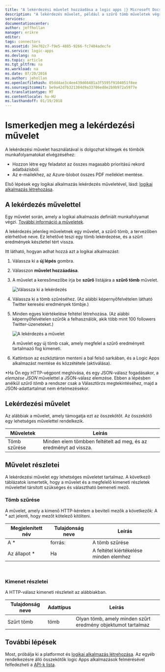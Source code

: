 ```yaml
---
title: "A lekérdezési művelet hozzáadása a logic apps |} Microsoft Docs"
description: "A lekérdezés művelet, például a szűrő tömb műveletek végrehajtásához áttekintése."
services: 
documentationcenter: 
author: jeffhollan
manager: erikre
editor: 
tags: connectors
ms.assetid: 34e702c7-f9e5-4885-9266-fc7404adecfe
ms.service: logic-apps
ms.devlang: na
ms.topic: article
ms.tgt_pltfrm: na
ms.workload: na
ms.date: 07/20/2016
ms.author: jehollan
ms.openlocfilehash: 05dd4ae3c4ee439d66401a3f5595f9104051f8ee
ms.sourcegitcommit: be9a42d7b321304d9a33786ed8e2b9b972a5977e
ms.translationtype: MT
ms.contentlocale: hu-HU
ms.lasthandoff: 01/19/2018
---
```

# <a name="get-started-with-the-query-action"></a>Ismerkedjen meg a lekérdezési művelet
A lekérdezési művelet használatával is dolgozhat kötegek és tömbök munkafolyamatokat elvégzéséhez:

* Hozzon létre egy feladatot az összes magasabb prioritású rekord adatbázisból.
* Az e-mailekhez, az Azure-blobot összes PDF melléklet mentése.

Első lépések egy logikai alkalmazás lekérdezés műveletével, lásd: [logikai alkalmazás létrehozása](../logic-apps/quickstart-create-first-logic-app-workflow.md).

## <a name="use-the-query-action"></a>A lekérdezés művelettel
Egy művelet során, amely a logikai alkalmazás definiált munkafolyamat végzi. [További információ a műveletek](connectors-overview.md).  

A lekérdezés jelenleg műveletnek egy művelet, a szűrő tömb, a tervezőben elérhetővé neve. Ez lehetővé teszi egy tömb lekérdezése, és a szűrt eredmények készlettel tért vissza.

Itt látható, hogyan adhat hozzá azt a logikai alkalmazást:

1. Válassza ki a **új lépés** gombra.
2. Válasszon **művelet hozzáadása**.
3. A művelet a keresőmezőbe írja be **szűrő** listájára a **szűrő tömb** művelet.
   
    ![Válassza ki a lekérdezés](./media/connectors-native-query/using-action-1.png)
4. Válassza ki a tömb szűréséhez. (Az alábbi képernyőfelvételen látható Twitter keresési eredmények tömbje.)
5. Minden egyes kiértékelése feltétel létrehozása. (Az alábbi képernyőfelvételen szűrők a felhasználók, akik több mint 100 followers Twitter-üzeneteket.)
   
    ![A lekérdezés a művelet](./media/connectors-native-query/using-action-2.png)
   
    A művelet egy új tömb csak, amely megfelel a szűrő eredményeit tartalmazó fog kimeneti.
6. Kattintson az eszköztáron menteni a bal felső sarkában, és a Logic Apps alkalmazást mentése és közzététele (aktiválása).

\*Ha Ön egy HTTP-végpont meghívása, és egy JSON-válasz fogadásakor, a _elemzése JSON_ művelettel a JSON-válasz elemzése. Ebben a lépésben anélkül _szűrő tömb_ a rendszer csak a Választörzs megtekintéséhez, majd a JSON-adattartalmat nem értelmezésekor.

## <a name="query-action"></a>Lekérdezési művelet
Az alábbiak a művelet, amely támogatja ezt az összekötőt. Az összekötő egy lehetséges művelettel rendelkezik.

| Műveletek | Leírás |
| --- | --- |
| Tömb szűrése |Minden elem tömbben feltételt ad meg, és az eredményt ad vissza. |

## <a name="action-details"></a>Művelet részletei
A lekérdezési művelet egy lehetséges műveletet tartalmaz. A következő táblázatok ismertetik, hogy a művelet és a megfelelő kimeneti részletek művelettel társított szükséges és választható bemeneti mező.

### <a name="filter-array"></a>Tömb szűrése
A művelet, amely a kimenő HTTP-kérelem a beviteli mezők a következők:
A * azt jelenti, hogy mezőt kötelező kitölteni.

| Megjelenített név | Tulajdonság neve | Leírás |
| --- | --- | --- |
| A * |forrás: |A tömb szűrése |
| Az állapot * |Ha |A feltétel kiértékelése minden elemhez |

<br>

### <a name="output-details"></a>Kimenet részletei
A HTTP-válasz kimeneti részleteit az alábbiakban.

| Tulajdonság neve | Adattípus | Leírás |
| --- | --- | --- |
| Szűrt tömb |tömb |Olyan tömb, amely minden szűrt eredmény objektumot tartalmaz |

## <a name="next-steps"></a>További lépések
Most, próbálja ki a platformot és [logikai alkalmazás létrehozása](../logic-apps/quickstart-create-first-logic-app-workflow.md). Az egyéb rendelkezésre álló összekötők logic Apps alkalmazások felmérésével felfedezheti a [API-k lista](apis-list.md).

